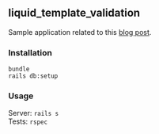 ## liquid_template_validation
Sample application related to this [blog post](http://www.benmeline.com/liquid-validation-in-ruby-on-rails/).

### Installation
```
bundle
rails db:setup
```

### Usage
Server: `rails s`  
Tests: `rspec`
